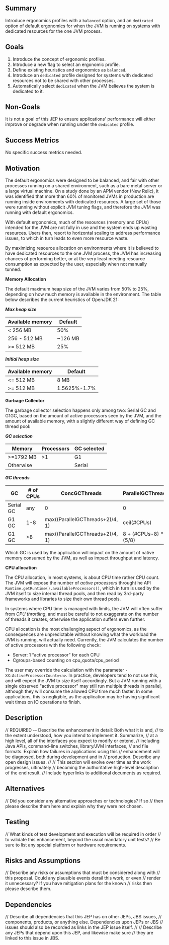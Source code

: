 Summary
-------

Introduce ergonomics profiles with a `balanced` option, and an `dedicated` option of default ergonomics for when the JVM is running on systems with dedicated resources for the one JVM process.

Goals
-----

1. Introduce the concept of ergonomic profiles.
1. Introduce a new flag to select an ergonomic profile.
1. Define existing heuristics and ergonomics as `balanced`.
1. Introduce an `dedicated` profile designed for systems with dedicated resources not to be shared with other processes.
1. Automatically select `dedicated` when the JVM believes the system is dedicated to it.

Non-Goals
---------

It is not a goal of this JEP to ensure applications' performance will either improve or degrade when running under the `dedicated` profile.

Success Metrics
---------------

No specific success metrics needed.

Motivation
----------

The default ergonomics were designed to be balanced, and fair with other processes running on a shared environment, such as a bare metal server or a large virtual machine. On a study done by an APM vendor (New Relic), it was identified that more than 60% of monitored JVMs in production are running inside environments with dedicated resources. A large set of those were running without explicit JVM tuning flags, and therefore the JVM was running with default ergonomics.

With default ergonomics, much of the resources (memory and CPUs) intended for the JVM are not fully in use and the system ends up wasting resources. Users then, resort to horizontal scaling to address performance issues, to which in turn leads to even more resource waste.

By maximizing resource allocation on environments where it is believed to have dedicated resources to the one JVM process, the JVM has increasing chances of performing better, or at the very least meeting resource consumption as expected by the user, especially when not manually tunned.

**Memory Allocation**

The default maximum heap size of the JVM varies from 50% to 25%, depending on how much memory is available in the environment. The table below describes the current heuristics of OpenJDK 21:

**_Max heap size_**

| Available memory | Default |
|------------------|---------|
| < 256 MB         | 50%     |
| 256 - 512 MB     | ~126 MB |
| >= 512 MB        | 25%     |

**_Initial heap size_**

| Available memory | Default      |
|------------------|--------------|
| <= 512 MB        | 8 MB         |
| >= 512 MB        | 1.5625%-1.7% |

**Garbage Collector**

The garbage collector selection happens only among two: Serial GC and G1GC, based on the amount of active processors seen by the JVM, and the amount of available memory, with a slightly different way of defining GC thread pool:

**_GC selection_**

| Memory     | Processors | GC selected |
| ---------- | ---------- | ----------- |
| \>=1792 MB | \>1        | G1          |
| Otherwise  |            | Serial      |

_**GC threads**_

| GC        | \# of CPUs | ConcGCThreads                   | ParallelGCThreads      |
| --------- | ---------- | ------------------------------- | ---------------------- |
| Serial GC | any        | 0                               | 0                      |
| G1 GC     | 1-8        | max((ParallelGCThreads+2)/4, 1) | ceil(#CPUs)            |
| G1 GC     | \>8        | max((ParallelGCThreads+2)/4, 1) | 8 + (#CPUs-8) \* (5/8) |

Which GC is used by the application will impact on the amount of native memory consumed by the JVM, as well as impact throughput and latency.

**CPU allocation**

The CPU allocation, in most systems, is about CPU time rather CPU count. The JVM will expose the number of _active processors_ throught he API `Runtime.getRuntime().availableProcessors()`, which in turn is used by the JVM itself to size internal thread pools, and then read by 3rd-party frameworks and libraries to size their own thread pools.

In systems where CPU time is managed with limits, the JVM will often suffer from _CPU throttling_, and must be careful to not exaggerate on the number of threads it creates, otherwise the application suffers even further.

CPU allocation is the most challenging aspect of ergonomics, as the consequences are unpredictable without knowing what the workload the JVM is running, will actually need. Currently, the JVM calculates the number of active processors with the following check:

* Server: 1 “active processor” for each CPU
* Cgroups-based counting on cpu_quota/cpu_period

The user may override the calculation with the parameter `-XX:ActiveProcessorCount=<n>`. In practice, developers tend to not use this, and will expect the JVM to size itself accordingly. But a JVM running with a single observed "active processor" may still run multiple threads in parallel, although they will consume the allowed CPU time much faster. In some applications, this is negligible, as the application may be having significant wait times on IO operations to finish.

Description
-----------

// REQUIRED -- Describe the enhancement in detail: Both what it is and,
// to the extent understood, how you intend to implement it.  Summarize,
// at a high level, all of the interfaces you expect to modify or extend,
// including Java APIs, command-line switches, library/JVM interfaces,
// and file formats.  Explain how failures in applications using this
// enhancement will be diagnosed, both during development and in
// production.  Describe any open design issues.
//
// This section will evolve over time as the work progresses, ultimately
// becoming the authoritative high-level description of the end result.
// Include hyperlinks to additional documents as required.

Alternatives
------------

// Did you consider any alternative approaches or technologies?  If so
// then please describe them here and explain why they were not chosen.

Testing
-------

// What kinds of test development and execution will be required in order
// to validate this enhancement, beyond the usual mandatory unit tests?
// Be sure to list any special platform or hardware requirements.

Risks and Assumptions
---------------------

// Describe any risks or assumptions that must be considered along with
// this proposal.  Could any plausible events derail this work, or even
// render it unnecessary?  If you have mitigation plans for the known
// risks then please describe them.

Dependencies
------------

// Describe all dependencies that this JEP has on other JEPs, JBS issues,
// components, products, or anything else.  Dependencies upon JEPs or JBS
// issues should also be recorded as links in the JEP issue itself.
//
// Describe any JEPs that depend upon this JEP, and likewise make sure
// they are linked to this issue in JBS.